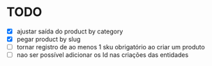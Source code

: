 # TODO

- [X] ajustar saída do product by category
- [X] pegar product by slug
- [ ] tornar registro de ao menos 1 sku obrigatório ao criar um produto
- [ ] nao ser possível adicionar os Id nas criações das entidades
